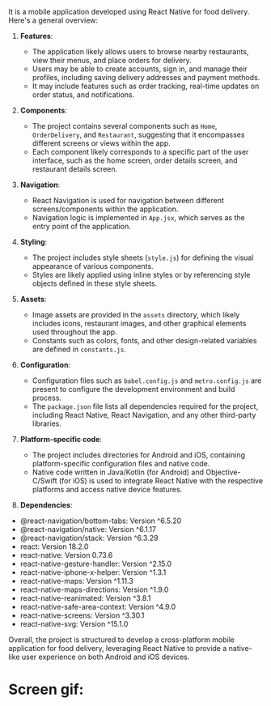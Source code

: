 It is a mobile application developed using React Native for food delivery. Here's a general overview:

1. **Features**:

   - The application likely allows users to browse nearby restaurants, view their menus, and place orders for delivery.
   - Users may be able to create accounts, sign in, and manage their profiles, including saving delivery addresses and payment methods.
   - It may include features such as order tracking, real-time updates on order status, and notifications.

2. **Components**:

   - The project contains several components such as `Home`, `OrderDelivery`, and `Restaurant`, suggesting that it encompasses different screens or views within the app.
   - Each component likely corresponds to a specific part of the user interface, such as the home screen, order details screen, and restaurant details screen.

3. **Navigation**:

   - React Navigation is used for navigation between different screens/components within the application.
   - Navigation logic is implemented in `App.jsx`, which serves as the entry point of the application.

4. **Styling**:

   - The project includes style sheets (`style.js`) for defining the visual appearance of various components.
   - Styles are likely applied using inline styles or by referencing style objects defined in these style sheets.

5. **Assets**:

   - Image assets are provided in the `assets` directory, which likely includes icons, restaurant images, and other graphical elements used throughout the app.
   - Constants such as colors, fonts, and other design-related variables are defined in `constants.js`.

6. **Configuration**:

   - Configuration files such as `babel.config.js` and `metro.config.js` are present to configure the development environment and build process.
   - The `package.json` file lists all dependencies required for the project, including React Native, React Navigation, and any other third-party libraries.

7. **Platform-specific code**:
   - The project includes directories for Android and iOS, containing platform-specific configuration files and native code.
   - Native code written in Java/Kotlin (for Android) and Objective-C/Swift (for iOS) is used to integrate React Native with the respective platforms and access native device features.

8. **Dependencies**:

- @react-navigation/bottom-tabs: Version ^6.5.20
- @react-navigation/native: Version ^6.1.17
- @react-navigation/stack: Version ^6.3.29
- react: Version 18.2.0
- react-native: Version 0.73.6
- react-native-gesture-handler: Version ^2.15.0
- react-native-iphone-x-helper: Version ^1.3.1
- react-native-maps: Version ^1.11.3
- react-native-maps-directions: Version ^1.9.0
- react-native-reanimated: Version ^3.8.1
- react-native-safe-area-context: Version ^4.9.0
- react-native-screens: Version ^3.30.1
- react-native-svg: Version ^15.1.0

Overall, the project is structured to develop a cross-platform mobile application for food delivery, leveraging React Native to provide a native-like user experience on both Android and iOS devices.

# Screen gif:

![]()
